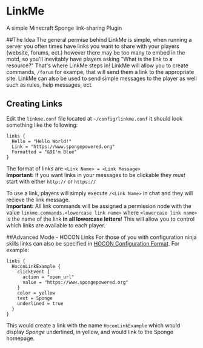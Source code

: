 # LinkMe
A simple Minecraft Sponge link-sharing Plugin

##The Idea
The general permise behind LinkMe is simple, when running a server you often times have links you want to share with your players (website, forums, ect.) however there may be too many to embed in the motd, so you'll inevitably have players asking "What is the link to ***x*** resource?" That's where LinkMe steps in! LinkMe will allow you to create commands, `/forum` for exampe, that will send them a link to the appropriate site.  LinkMe can also be used to send simple messages to the player as well such as rules, help messages, ect.

## Creating Links
Edit the `linkme.conf` file located at `~/config/linkme.conf` it should look something like the following:

    links {
      Hello = "Hello World!"
      Link = "https://www.spongepowered.org"
      Formatted = "&9I'm Blue"
    }
  
The format of links are `<Link Name> = <Link Message>`    
**Important:** If you want links in your messages to be clickable they *must* start with either `http://` or `https://`

To use a link, players will simply execute `/<Link Name>` in chat and they will recieve the link message.  
**Important:** All link commands will be assigned a permission node with the value `linkme.commands.<lowercase link name>` where `<lowercase link name>` is the name of the link **in all lowercase letters**! This will allow you to control which links are available to each player.

##Advanced Mode - HOCON Links
For those of you with configuration ninja skills links can also be specified in [HOCON Configuration Format](https://docs.spongepowered.org/master/en/plugin/text/representations/configurate.html). For example:
    
    links {
      HoconLinkExample {
        clickEvent {
          action = "open_url"
          value = "https://www.spongepowered.org"
        }
        color = yellow
        text = Sponge
        underlined = true
      }
    }

This would create a link with the name `HoconLinkExample` which would display *Sponge* underlined, in yellow, and would link to the Sponge homepage.
